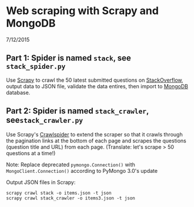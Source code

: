 # Web scraping with Scrapy and MongoDB
7/12/2015

## Part 1: Spider is named `stack`, see `stack_spider.py`

Use [Scrapy](http://scrapy.org/) to crawl the 50 latest submitted questions on [StackOverflow](https://stackoverflow.com/), output data to JSON file, validate the data entires, then import to [MongoDB](https://www.mongodb.org/) database.

## Part 2: Spider is named `stack_crawler`, see`stack_crawler.py`

Use Scrapy's [Crawlspider](http://doc.scrapy.org/en/latest/topics/spiders.html#crawlspider) to extend the scraper so that it crawls through the pagination links at the bottom of each page and scrapes the questions (question title and URL) from each page. (Translate: let's scrape > 50 questions at a time!)

Note: 
Replace deprecated `pymongo.Connection()` with `MongoClient.Connection()` according to PyMongo 3.0's update

Output JSON files in Scrapy:

```
scrapy crawl stack -o items.json -t json
scrapy crawl stack_crawler -o items3.json -t json
```